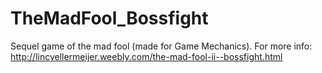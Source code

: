 # TheMadFool_Bossfight
Sequel game of the mad fool (made for Game Mechanics). For more info: http://lincyellermeijer.weebly.com/the-mad-fool-ii--bossfight.html
